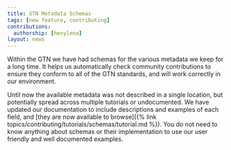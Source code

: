 ```yaml
---
title: GTN Metadata Schemas
tags: [new feature, contributing]
contributions:
  authorship: [hexylena]
layout: news
---
```


Within the GTN we have had schemas for the various metadata we keep for a long time. It helps us automatically check community contributions to ensure they conform to all of the GTN standards, and will work correctly in our environment.

Until now the available metadata was not described in a single location, but potentially spread across multiple tutorials or undocumented. We have updated our documentation to include descriptions and examples of each field, and [they are now available to browse]({% link topics/contributing/tutorials/schemas/tutorial.md %}). You do not need to know anything about schemas or their implementation to use our user friendly and well documented examples.

